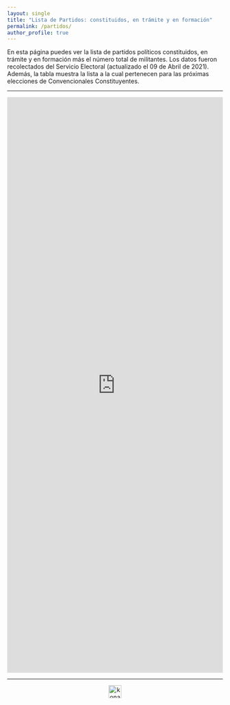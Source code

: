 ```yaml
---
layout: single
title: "Lista de Partidos: constituidos, en trámite y en formación"
permalink: /partidos/
author_profile: true
---
```



En esta página puedes ver la lista de partidos políticos constituidos, en trámite y en formación más el número total de militantes. Los datos fueron recolectados del Servicio Electoral (actualizado el 09 de Abril de 2021). Además, la tabla muestra la lista a la cual pertenecen para las próximas elecciones de Convencionales Constituyentes.

---

<iframe title="Lista de Partidos Políticos " aria-label="chart" id="datawrapper-chart-9GnW2" src="https://datawrapper.dwcdn.net/9GnW2/18/" scrolling="no" frameborder="0" style="width: 0; min-width: 100% !important; border: none;" height="1343"></iframe><script type="text/javascript">!function(){"use strict";window.addEventListener("message",(function(a){if(void 0!==a.data["datawrapper-height"])for(var e in a.data["datawrapper-height"]){var t=document.getElementById("datawrapper-chart-"+e)||document.querySelector("iframe[src*='"+e+"']");t&&(t.style.height=a.data["datawrapper-height"][e]+"px")}}))}();
</script>

---

<!-- NES -->
<style>
.aligncenter {
    text-align: center;
}
</style>
<p class="aligncenter">
    <img src="/images/nes.png" width="30" height="30" alt="konami" />
</p>

<!-- Favicon -->
<link rel="apple-touch-icon" sizes="180x180" href="/apple-touch-icon.png">
<link rel="icon" type="image/png" sizes="32x32" href="/favicon-32x32.png">
<link rel="icon" type="image/png" sizes="16x16" href="/favicon-16x16.png">
<link rel="manifest" href="/site.webmanifest">
<link rel="mask-icon" href="/safari-pinned-tab.svg" color="#5bbad5">
<meta name="msapplication-TileColor" content="#b91d47">
<meta name="theme-color" content="#ffffff">
